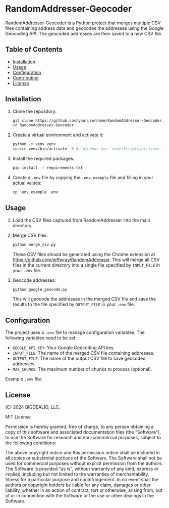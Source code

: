 # RandomAddresser-Geocoder

RandomAddresser-Geocoder is a Python project that merges multiple CSV files containing address data and geocodes the addresses using the Google Geocoding API. The geocoded addresses are then saved to a new CSV file.

## Table of Contents

- [Installation](#installation)
- [Usage](#usage)
- [Configuration](#configuration)
- [Contributing](#contributing)
- [License](#license)

## Installation

1. Clone the repository:

    ```sh
    git clone https://github.com/yourusername/RandomAddresser-Geocoder.git
    cd RandomAddresser-Geocoder
    ```

2. Create a virtual environment and activate it:

    ```sh
    python -m venv venv
    source venv/bin/activate  # On Windows use `venv\Scripts\activate`
    ```

3. Install the required packages:

    ```sh
    pip install -r requirements.txt
    ```

4. Create a `.env` file by copying the `.env.example` file and filling in your actual values:

    ```sh
    cp .env.example .env
    ```

## Usage

1. Load the CSV files captured from RandomAddresser into the main directory.

2. Merge CSV files:

    ```sh
    python merge_csv.py
    ```

    These CSV files should be generated using the Chrome extension at https://github.com/jeffwray/RandomAddresser. This will merge all CSV files in the current directory into a single file specified by `INPUT_FILE` in your `.env` file.

3. Geocode addresses:

    ```sh
    python google_geocode.py
    ```

    This will geocode the addresses in the merged CSV file and save the results to the file specified by `OUTPUT_FILE` in your `.env` file.

## Configuration

The project uses a `.env` file to manage configuration variables. The following variables need to be set:

- `GOOGLE_API_KEY`: Your Google Geocoding API key.
- `INPUT_FILE`: The name of the merged CSV file containing addresses.
- `OUTPUT_FILE`: The name of the output CSV file to save geocoded addresses.
- `MAX_CHUNKS`: The maximum number of chunks to process (optional).

Example `.env` file:


## License

(C) 2024 BIGDEALIO, LLC.

MIT License

Permission is hereby granted, free of charge, to any person obtaining a copy of this software and associated documentation files (the "Software"), to use the Software for research and non-commercial purposes, subject to the following conditions:

The above copyright notice and this permission notice shall be included in all copies or substantial portions of the Software.
The Software shall not be used for commercial purposes without explicit permission from the authors.
The Software is provided "as is", without warranty of any kind, express or implied, including but not limited to the warranties of merchantability, fitness for a particular purpose and noninfringement. In no event shall the authors or copyright holders be liable for any claim, damages or other liability, whether in an action of contract, tort or otherwise, arising from, out of or in connection with the Software or the use or other dealings in the Software.
